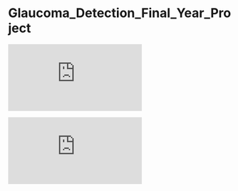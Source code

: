 # Glaucoma_Detection_Final_Year_Project
![pdf](https://raw.githubusercontent.com/SatyamOzaR/Glaucoma_Detection_Final_Year_Project/blob/main/G6_project_report.pdf)

<embed src="https://github.com/SatyamOzaR/Glaucoma_Detection_Final_Year_Project/blob/main/G6_project_report.pdf" type="application/pdf">
